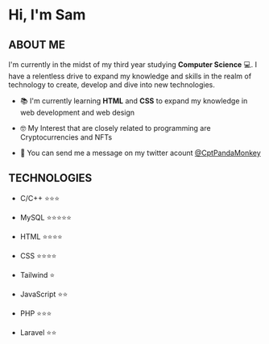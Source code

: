 # Hi, I'm Sam

<h2>ABOUT ME</h2>

I'm currently in the midst of my third year studying **Computer Science** 💻. I have a relentless drive to expand my knowledge
and skills in the realm of technology to create, develop and dive into new technologies.

- 📚 I'm currently learning **HTML** and **CSS** to expand my knowledge in web development and web design

- 🤓 My Interest that are closely related to programming are Cryptocurrencies and NFTs

- 💭 You can send me a message on my twitter acount [@CptPandaMonkey](https://twitter.com/CptPandaMonkey)

<h2>TECHNOLOGIES</h2>

- C/C++ ⭐⭐⭐

- MySQL ⭐⭐⭐⭐⭐

- HTML ⭐⭐⭐⭐

- CSS ⭐⭐⭐⭐

- Tailwind ⭐

- JavaScript ⭐⭐

- PHP ⭐⭐⭐

- Laravel ⭐⭐

<!--add more info and icons soon-->
